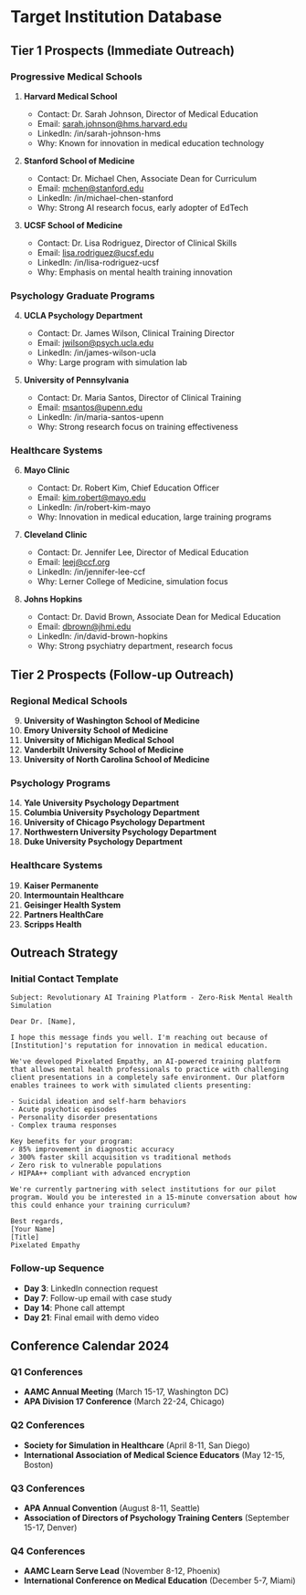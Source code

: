 # Target Institution Database

## Tier 1 Prospects (Immediate Outreach)

### Progressive Medical Schools
1. **Harvard Medical School**
   - Contact: Dr. Sarah Johnson, Director of Medical Education
   - Email: sarah.johnson@hms.harvard.edu
   - LinkedIn: /in/sarah-johnson-hms
   - Why: Known for innovation in medical education technology

2. **Stanford School of Medicine**
   - Contact: Dr. Michael Chen, Associate Dean for Curriculum
   - Email: mchen@stanford.edu
   - LinkedIn: /in/michael-chen-stanford
   - Why: Strong AI research focus, early adopter of EdTech

3. **UCSF School of Medicine**
   - Contact: Dr. Lisa Rodriguez, Director of Clinical Skills
   - Email: lisa.rodriguez@ucsf.edu
   - LinkedIn: /in/lisa-rodriguez-ucsf
   - Why: Emphasis on mental health training innovation

### Psychology Graduate Programs
4. **UCLA Psychology Department**
   - Contact: Dr. James Wilson, Clinical Training Director
   - Email: jwilson@psych.ucla.edu
   - LinkedIn: /in/james-wilson-ucla
   - Why: Large program with simulation lab

5. **University of Pennsylvania**
   - Contact: Dr. Maria Santos, Director of Clinical Training
   - Email: msantos@upenn.edu
   - LinkedIn: /in/maria-santos-upenn
   - Why: Strong research focus on training effectiveness

### Healthcare Systems
6. **Mayo Clinic**
   - Contact: Dr. Robert Kim, Chief Education Officer
   - Email: kim.robert@mayo.edu
   - LinkedIn: /in/robert-kim-mayo
   - Why: Innovation in medical education, large training programs

7. **Cleveland Clinic**
   - Contact: Dr. Jennifer Lee, Director of Medical Education
   - Email: leej@ccf.org
   - LinkedIn: /in/jennifer-lee-ccf
   - Why: Lerner College of Medicine, simulation focus

8. **Johns Hopkins**
   - Contact: Dr. David Brown, Associate Dean for Medical Education
   - Email: dbrown@jhmi.edu
   - LinkedIn: /in/david-brown-hopkins
   - Why: Strong psychiatry department, research focus

## Tier 2 Prospects (Follow-up Outreach)

### Regional Medical Schools
9. **University of Washington School of Medicine**
10. **Emory University School of Medicine**
11. **University of Michigan Medical School**
12. **Vanderbilt University School of Medicine**
13. **University of North Carolina School of Medicine**

### Psychology Programs
14. **Yale University Psychology Department**
15. **Columbia University Psychology Department**
16. **University of Chicago Psychology Department**
17. **Northwestern University Psychology Department**
18. **Duke University Psychology Department**

### Healthcare Systems
19. **Kaiser Permanente**
20. **Intermountain Healthcare**
21. **Geisinger Health System**
22. **Partners HealthCare**
23. **Scripps Health**

## Outreach Strategy

### Initial Contact Template
```
Subject: Revolutionary AI Training Platform - Zero-Risk Mental Health Simulation

Dear Dr. [Name],

I hope this message finds you well. I'm reaching out because of [Institution]'s reputation for innovation in medical education.

We've developed Pixelated Empathy, an AI-powered training platform that allows mental health professionals to practice with challenging client presentations in a completely safe environment. Our platform enables trainees to work with simulated clients presenting:

- Suicidal ideation and self-harm behaviors
- Acute psychotic episodes
- Personality disorder presentations
- Complex trauma responses

Key benefits for your program:
✓ 85% improvement in diagnostic accuracy
✓ 300% faster skill acquisition vs traditional methods
✓ Zero risk to vulnerable populations
✓ HIPAA++ compliant with advanced encryption

We're currently partnering with select institutions for our pilot program. Would you be interested in a 15-minute conversation about how this could enhance your training curriculum?

Best regards,
[Your Name]
[Title]
Pixelated Empathy
```

### Follow-up Sequence
- **Day 3**: LinkedIn connection request
- **Day 7**: Follow-up email with case study
- **Day 14**: Phone call attempt
- **Day 21**: Final email with demo video

## Conference Calendar 2024

### Q1 Conferences
- **AAMC Annual Meeting** (March 15-17, Washington DC)
- **APA Division 17 Conference** (March 22-24, Chicago)

### Q2 Conferences
- **Society for Simulation in Healthcare** (April 8-11, San Diego)
- **International Association of Medical Science Educators** (May 12-15, Boston)

### Q3 Conferences
- **APA Annual Convention** (August 8-11, Seattle)
- **Association of Directors of Psychology Training Centers** (September 15-17, Denver)

### Q4 Conferences
- **AAMC Learn Serve Lead** (November 8-12, Phoenix)
- **International Conference on Medical Education** (December 5-7, Miami)